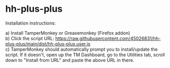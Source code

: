 # hh-plus-plus

Installation instructions:

a) Install TamperMonkey or Greasemonkey (Firefox addon)  
b) Click the script URL: https://raw.githubusercontent.com/45026831/hh-plus-plus/main/dist/hh-plus-plus.user.js  
c) TamperMonkey should automatically prompt you to install/update the script. If it doesn't, open up the TM Dashboard, go to the Utilities tab, scroll down to "Install from URL" and paste the above URL in there.